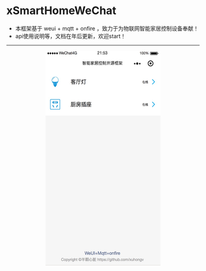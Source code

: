 # xSmartHomeWeChat

- 本框架基于 weui + mqtt + onfire ，致力于为物联网智能家居控制设备奉献！
- api使用说明等，文档在年后更新，欢迎start！

-------------

<p align="center">
  <img src="/resoures/wechat.png" width="300px" height="560px" alt="Banner" />
</p>
